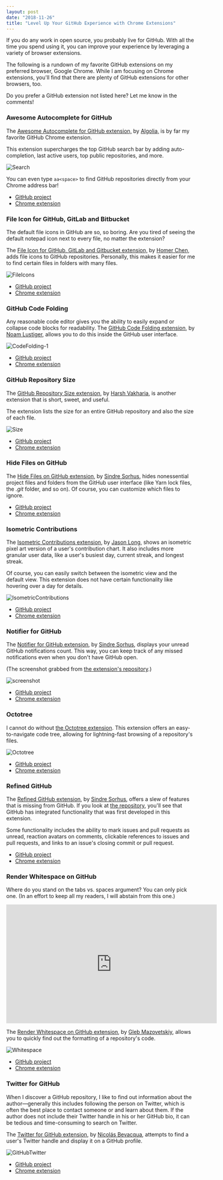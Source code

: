 ```yaml
---
layout: post
date: "2018-11-26"
title: "Level Up Your GitHub Experience with Chrome Extensions"
---
```


If you do any work in open source, you probably live for GitHub. With all the time you spend using it, you can improve your experience by leveraging a variety of browser extensions.

The following is a rundown of my favorite GitHub extensions on my preferred browser, Google Chrome. While I am focusing on Chrome extensions, you'll find that there are plenty of GitHub extensions for other browsers, too.

Do you prefer a GitHub extension not listed here? Let me know in the comments!

### Awesome Autocomplete for GitHub ###

The [Awesome Autocomplete for GitHub extension,](https://chrome.google.com/webstore/detail/awesome-autocomplete-for/djkfdjpoelphhdclfjhnffmnlnoknfnd?hl=en) by [Algolia,](https://www.algolia.com/) is by far my favorite GitHub Chrome extension.

This extension supercharges the top GitHub search bar by adding auto-completion, last active users, top public repositories, and more.

![Search](/../assets/Search.png)

You can even type `aa<space>` to find GitHub repositories directly from your Chrome address bar!

* [GitHub project](https://github.com/algolia/github-awesome-autocomplete)
* [Chrome extension](https://chrome.google.com/webstore/detail/awesome-autocomplete-for/djkfdjpoelphhdclfjhnffmnlnoknfnd?hl=en)

### File Icon for GitHub, GitLab and Bitbucket ###

The default file icons in GitHub are so, so boring. Are you tired of seeing the default notepad icon next to every file, no matter the extension?

The [File Icon for GitHub, GitLab and Gitbucket extension,](https://chrome.google.com/webstore/detail/file-icon-for-github-gitl/ficfmibkjjnpogdcfhfokmihanoldbfe?hl=en) by [Homer Chen,](https://twitter.com/xxhomey19) adds file icons to GitHub repositories. Personally, this makes it easier for me to find certain files in folders with many files.

![FileIcons](/../assets/FileIcons.png)

* [GitHub project](https://github.com/xxhomey19/github-file-icon)
* [Chrome extension](https://chrome.google.com/webstore/detail/file-icon-for-github-gitl/ficfmibkjjnpogdcfhfokmihanoldbfe?hl=en)

### GitHub Code Folding ###

Any reasonable code editor gives you the ability to easily expand or collapse code blocks for readability. The [GitHub Code Folding extension](https://chrome.google.com/webstore/detail/github-code-folding/lefcpjbffalgdcdgidjdnmabfenecjdf/), by [Noam Lustiger](https://github.com/noam3127), allows you to do this inside the GitHub user interface.

![CodeFolding-1](/../assets/CodeFolding-1.gif)

* [GitHub project](https://github.com/noam3127/github-code-folding)
* [Chrome extension](https://chrome.google.com/webstore/detail/github-code-folding/lefcpjbffalgdcdgidjdnmabfenecjdf/)

### GitHub Repository Size ###

The [GitHub Repository Size extension](https://chrome.google.com/webstore/detail/github-repository-size/apnjnioapinblneaedefcnopcjepgkci?hl=en), by [Harsh Vakharia](https://twitter.com/harshjv), is another extension that is short, sweet, and useful.

The extension lists the size for an entire GitHub repository and also the size of each file.

![Size](/../assets/Size.png)

* [GitHub project](https://github.com/harshjv/github-repo-size)
* [Chrome extension](https://chrome.google.com/webstore/detail/github-repository-size/apnjnioapinblneaedefcnopcjepgkci?hl=en)

### Hide Files on GitHub ###

The [Hide Files on GitHub extension](https://chrome.google.com/webstore/detail/hide-files-on-github/lpnakhpaodhdkleejaehlapdhbgjbddp), by [Sindre Sorhus](https://twitter.com/sindresorhus), hides nonessential project files and folders from the GitHub user interface (like Yarn lock files, the *.git* folder, and so on). Of course, you can customize which files to ignore.

* [GitHub project](https://github.com/sindresorhus/hide-files-on-github)
* [Chrome extension](https://chrome.google.com/webstore/detail/hide-files-on-github/lpnakhpaodhdkleejaehlapdhbgjbddp)

### Isometric Contributions ###

The [Isometric Contributions extension](https://chrome.google.com/webstore/detail/isometric-contributions/mjoedlfflcchnleknnceiplgaeoegien), by [Jason Long](https://twitter.com/jasonlong), shows an isometric pixel art version of a user's contribution chart. It also includes more granular user data, like a user's busiest day, current streak, and longest streak.

Of course, you can easily switch between the isometric view and the default view. This extension does not have certain functionality like hovering over a day for details.

![IsometricContributions](/../assets/IsometricContributions.png)

* [GitHub project](https://github.com/jasonlong/isometric-contributions)
* [Chrome extension](https://chrome.google.com/webstore/detail/isometric-contributions/mjoedlfflcchnleknnceiplgaeoegien)

### Notifier for GitHub ###

The [Notifier for GitHub extension](https://chrome.google.com/webstore/detail/notifier-for-github/lmjdlojahmbbcodnpecnjnmlddbkjhnn?hl=en), by [Sindre Sorhus](https://twitter.com/sindresorhus), displays your unread GitHub notifications count. This way, you can keep track of any missed notifications even when you don't have GitHub open.

(The screenshot grabbed from [the extension's repository](https://github.com/sindresorhus/notifier-for-github).)

![screenshot](/../assets/screenshot.png)

* [GitHub project](https://github.com/sindresorhus/notifier-for-github)
* [Chrome extension](https://chrome.google.com/webstore/detail/notifier-for-github/lmjdlojahmbbcodnpecnjnmlddbkjhnn?hl=en)

### Octotree ###

I cannot do without [the Octotree extension](https://chrome.google.com/webstore/detail/octotree/bkhaagjahfmjljalopjnoealnfndnagc?hl=en-US). This extension offers an easy-to-navigate code tree, allowing for lightning-fast browsing of a repository's files.

![Octotree](/../assets/Octotree.png)

* [GitHub project](https://github.com/ovity/octotree)
* [Chrome extension](https://chrome.google.com/webstore/detail/octotree/bkhaagjahfmjljalopjnoealnfndnagc?hl=en-US)

### Refined GitHub ###

The [Refined GitHub extension](https://chrome.google.com/webstore/detail/refined-github/hlepfoohegkhhmjieoechaddaejaokhf), by [Sindre Sorhus](https://twitter.com/sindresorhus), offers a slew of features that is missing from GitHub. If you look at [the repository](https://github.com/sindresorhus/refined-github), you'll see that GitHub has integrated functionality that was first developed in this extension.

Some functionality includes the ability to mark issues and pull requests as unread, reaction avatars on comments, clickable references to issues and pull requests, and links to an issue's closing commit or pull request.

* [GitHub project](https://github.com/sindresorhus/refined-github)
* [Chrome extension](https://chrome.google.com/webstore/detail/refined-github/hlepfoohegkhhmjieoechaddaejaokhf)

### Render Whitespace on GitHub ###

Where do you stand on the tabs vs. spaces argument? You can only pick one. (In an effort to keep all my readers, I will abstain from this one.)

<iframe width="560" height="315" src="https://www.youtube.com/embed/SsoOG6ZeyUI" frameborder="0" allow="accelerometer; autoplay; encrypted-media; gyroscope; picture-in-picture" allowfullscreen></iframe>

The [Render Whitespace on GitHub extension](https://chrome.google.com/webstore/detail/render-whitespace-on-gith/ifdbipohclgnokjgpejhnbjdlgjkkhom), by [Gleb Mazovetskiy](https://twitter.com/glebm), allows you to quickly find out the formatting of a repository's code.

![Whitespace](/../assets/Whitespace.png)

* [GitHub project](https://github.com/glebm/render-whitespace-on-github)
* [Chrome extension](https://chrome.google.com/webstore/detail/render-whitespace-on-gith/ifdbipohclgnokjgpejhnbjdlgjkkhom)

### Twitter for GitHub ###

When I discover a GitHub repository, I like to find out information about the author—generally this includes following the person on Twitter, which is often the best place to contact someone or and learn about them. If the author does not include their Twitter handle in his or her GitHub bio, it can be tedious and time-consuming to search on Twitter.

The [Twitter for GitHub extension](https://chrome.google.com/webstore/detail/twitter-for-github/joalalcafnlmimkfkihjbdgmphgedojc), by [Nicolás Bevacqua](https://twitter.com/nzgb), attempts to find a user's Twitter handle and display it on a GitHub profile.

![GitHubTwitter](/../assets/GitHubTwitter.png)

* [GitHub project](https://github.com/bevacqua/twitter-for-github)
* [Chrome extension](https://chrome.google.com/webstore/detail/twitter-for-github/joalalcafnlmimkfkihjbdgmphgedojc)
